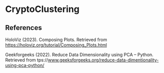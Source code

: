 # CryptoClustering




## References
HoloViz (2023). Composing Plots. Retrieved from https://holoviz.org/tutorial/Composing_Plots.html

Geekforgeeks (2022). Reduce Data Dimensionality using PCA – Python. Retrieved from tps://www.geeksforgeeks.org/reduce-data-dimentionality-using-pca-python/
